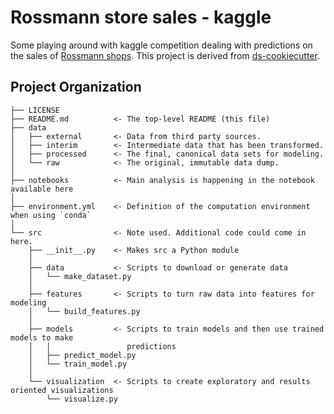 Rossmann store sales - kaggle
==============================

Some playing around with kaggle competition dealing with predictions on the sales of [Rossmann shops](https://www.kaggle.com/c/rossmann-store-sales/data).
This project is derived from [ds-cookiecutter](https://github.com/drorata/ds-cookiecutter).

Project Organization
------------

    ├── LICENSE
    ├── README.md          <- The top-level README (this file)
    ├── data
    │   ├── external       <- Data from third party sources.
    │   ├── interim        <- Intermediate data that has been transformed.
    │   ├── processed      <- The final, canonical data sets for modeling.
    │   └── raw            <- The original, immutable data dump.
    │
    ├── notebooks          <- Main analysis is happening in the notebook available here
    │
    ├── environment.yml    <- Definition of the computation environment when using `conda`
    │
    └── src                <- Note used. Additional code could come in here.
        ├── __init__.py    <- Makes src a Python module
        │
        ├── data           <- Scripts to download or generate data
        │   └── make_dataset.py
        │
        ├── features       <- Scripts to turn raw data into features for modeling
        │   └── build_features.py
        │
        ├── models         <- Scripts to train models and then use trained models to make
        │   │                 predictions
        │   ├── predict_model.py
        │   └── train_model.py
        │
        └── visualization  <- Scripts to create exploratory and results oriented visualizations
            └── visualize.py
